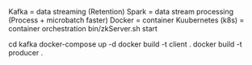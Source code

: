 Kafka = data streaming (Retention)
Spark = data stream processing (Process + microbatch faster)
Docker = container
Kuubernetes (k8s) = container orchestration
bin/zkServer.sh start

cd kafka 
docker-compose up -d
docker build -t client .
docker build -t producer .